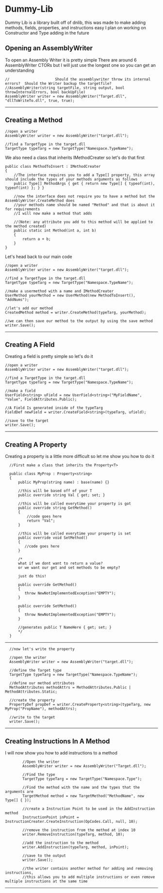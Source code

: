 # Dummy-Lib

Dummy Lib is a library built off of dnlib, this was made to make adding methods, fields, properties, and instructions easy
I plan on working on Constructor and Type adding in the future

## Opening an AssemblyWriter

To open an Assembly Writer it is pretty simple
There are around 6 AssemblyWriter CTORs but I will just use the longest one so you can get an understanding

    //                     Should the assemblywriter throw its internal errors?  Should the Writer backup the targetfile?
    //AssemblyWriter(string targetFile, string output, bool throwInternalErrors, bool backUpFile)
    AssemblyWriter writer = new AssemblyWriter("Target.dll", "dllToWriteTo.dll", true, true);
    
__________________________________

## Creating a Method 

    //open a writer
    AssemblyWriter writer = new AssemblyWriter("target.dll");
    
    //find a TargetType in the target.dll
    TargetType typeTarg = new TargetType("Namespace.TypeName");
    
We also need a class that inherits IMethodCreater so let's do that first

    public class MethodToInsert : IMethodCreater
    {
        //The interface requires you to add a Type[] property, this array should include the types of your methods arguments as follows
        public Type[] MethodArgs { get { return new Type[] { typeof(int), typeof(int) }; } }
        
        //now the interface does not require you to have a method but the AssemblyWriter.CreateMethod does
        //your methods name should be named "Method" and that is about it for requirements
        //I will now make a method that adds
        
        //(Note: any attribute you add to this method will be applied to the method created)
        public static int Method(int a, int b)
        {
            return a + b;
        }
    }
    
Let's head back to our main code
    
    //open a writer
    AssemblyWriter writer = new AssemblyWriter("target.dll");
    
    //find a TargetType in the target.dll
    TargetType typeTarg = new TargetType("Namespace.TypeName");
    
    //make a usermethod with a name and IMethodCreater
    UserMethod yourMethod = new UserMethod(new MethodToInsert(), "AddNums");
    
    //let's add our method
    CreatedMethod method = writer.CreateMethod(typeTarg, yourMethod);
    
    //we can then save our method to the output by using the save method
    writer.Save();
    
__________________________________

## Creating A Field
    
Creating a field is pretty simple so let's do it

    //open a writer 
    AssemblyWriter writer = new AssemblyWriter("target.dll");
    
    //find a TargetType in the target.dll
    TargetType typeTarg = new TargetType("Namespace.TypeName");
    
    //make a field
    UserField<string> uField = new UserField<string>("MyFieldName", "Value", FieldAttributes.Public);
    
    //A Field Is generated inside of the typeTarg
    FieldDef newField = writer.CreateField<string>(typeTarg, ufield);
    
    //save to the target
    writer.Save();
    
__________________________________
    
## Creating A Property
 
Creating a property is a little more difficult so let me show you how to do it

      //First make a class that inherits the Property<T>
      
      public class MyProp : Property<string>
      {
          public MyProp(string name) : base(name) {}
          
          //this will be based off of your T 
          public override string Val { get; set; }
          
          //this will be called everytime your property is got
          public override string GetMethod()
          {
              //code goes here
              return "Val";
          }
          
          //this will be called everytime your property is set
          public override void SetMethod()
          {
             //code goes here
          }
          
          /*
          what if we dont want to return a value?
          or we want our get and set methods to be empty?
          
          just do this!
          
          public override GetMethod()
          {
             throw NewNotImplementedException("EMPTY");
          }
          
          public override SetMethod()
          {
             throw NewNotImplementedException("EMPTY");
          }
          
          //generates public T NameHere { get; set; }
          */
      }
    
    
__________________________________


      //now let's write the property
      
      //open the writer
      AssemblyWriter writer = new AssemblyWriter("target.dll");
      
      //define the Target type
      TargetType typeTarg = new TargetType("Namespace.TypeName");
      
      //define our method attributes
      MethodAttributes methodAttrs = MethodAttributes.Public | MethodAttributes.Static;
      
      //create the property
      PropertyDef propDef = writer.CreateProperty<string>(typeTarg, new MyProp("PropName"), methodAttrs);
      
      //write to the target
      writer.Save();
    
__________________________________

## Creating Instructions In A Method

I will now show you how to add instructions to a method

            //Open the writer
            AssemblyWriter writer = new AssemblyWriter("Target.dll");

            //Find the type
            TargetType typeTarg = new TargetType("Namespace.Type");

            //Find the method with the name and the types that the arguments are
            TargetMethod method = new TargetMethod("MethodName", new Type[] { });

            //create a Instruction Point to be used in the AddInstruction method
            InstructionPoint inPoint = InstructionCreater.CreateInstruction(OpCodes.Call, null, 10);

            //remove the instruction from the method at index 10
            writer.RemoveInstruction(typeTarg, method, 10);

            //add the instruction to the method
            writer.AddInstruction(typeTarg, method, inPoint);

            //save to the output
            writer.Save();
            
            //the writer contains another method for adding and removing instructions, 
            //this allows you to add multiple instructions or even remove multiple instructions at the same time
__________________________________        

    
    
    
